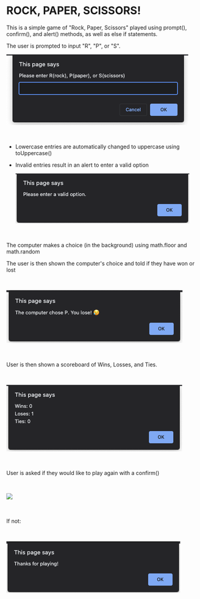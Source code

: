# ROCK, PAPER, SCISSORS!

This is a simple game of "Rock, Paper, Scissors" played using prompt(), confirm(), and alert() methods, as well as else if statements.
<br>

The user is prompted to input "R", "P", or "S".
<br>

![](./assets/screenShots/1stPrompt.png)

<br>

- Lowercase entries are automatically changed to uppercase using toUppercase()
- Invalid entries result in an alert to enter a valid option
  <br>

  ![](./assets/screenShots/EnterValidOp.png)

    <br>

The computer makes a choice (in the background) using math.floor and math.random

The user is then shown the computer's choice and told if they have won or lost

<br>

![](./assets/screenShots/TheCompChose.png)

<br>

User is then shown a scoreboard of Wins, Losses, and Ties.

<br>

![](./assets/screenShots/Scoreboard.png)

<br>

User is asked if they would like to play again with a confirm()

<br>

![](./assets/screenShots/Playagain?.png)

<br>

If not:

<br>

![](./assets/screenShots/Thanks!.png)
